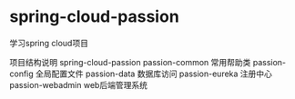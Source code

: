 # spring-cloud-passion
学习spring cloud项目

项目结构说明
  spring-cloud-passion 
        passion-common 常用帮助类
        passion-config  全局配置文件
        passion-data  数据库访问
        passion-eureka 注册中心
        passion-webadmin web后端管理系统
